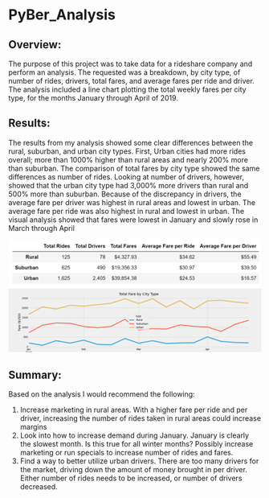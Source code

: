 # PyBer_Analysis

## Overview:
The purpose of this project was to take data for a rideshare company and perform an analysis. The requested was a breakdown, by city type, of number of rides, drivers, total fares, and average fares per ride and driver. The analysis included a line chart plotting the total weekly fares per city type, for the months January through April of 2019.
## Results:
The results from my analysis showed some clear differences between the rural, suburban, and urban city types. First, Urban cities had more rides overall; more than 1000% higher than rural areas and nearly 200% more than suburban. The comparison of total fares by city type showed the same differences as number of rides. Looking at number of drivers, however, showed that the urban city type had 3,000% more drivers than rural and 500% more than suburban. Because of the discrepancy in drivers, the average fare per driver was highest in rural areas and lowest in urban. The average fare per ride was also highest in rural and lowest in urban. The visual analysis showed that fares were lowest in January and slowly rose in March through April

![City Type Compare](analysis/PyBer_city_summary.png)
![Fare Type Compare](analysis/PyBer_fare_summary.png)

## Summary:
Based on the analysis I would recommend the following:
1.	Increase marketing in rural areas. With a higher fare per ride and per driver, increasing the number of rides taken in rural areas could increase margins
2.	Look into how to increase demand during January. January is clearly the slowest month. Is this true for all winter months? Possibly increase marketing or run specials to increase number of rides and fares.
3.	Find a way to better utilize urban drivers. There are too many drivers for the market, driving down the amount of money brought in per driver. Either number of rides needs to be increased, or number of drivers decreased.
